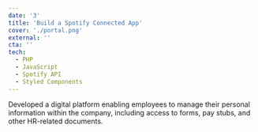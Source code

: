 ```yaml
---
date: '3'
title: 'Build a Spotify Connected App'
cover: './portal.png'
external: ''
cta: ''
tech:
  - PHP
  - JavaScript
  - Spotify API
  - Styled Components
---
```


Developed a digital platform enabling employees to manage their personal information within the company, including access to forms, pay stubs, and other HR-related documents.

